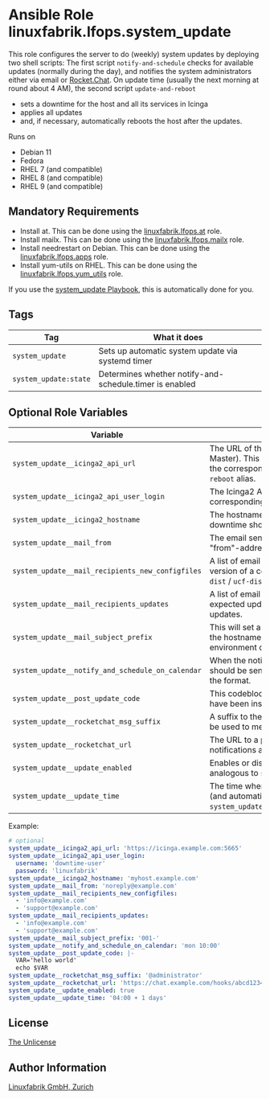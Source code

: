 # Ansible Role linuxfabrik.lfops.system_update

This role configures the server to do (weekly) system updates by deploying two shell scripts: The first script `notify-and-schedule` checks for available updates (normally during the day), and notifies the system administrators either via email or [Rocket.Chat](https://rocket.chat/). On update time (usually the next morning at round about 4 AM), the second script `update-and-reboot`

* sets a downtime for the host and all its services in Icinga
* applies all updates
* and, if necessary, automatically reboots the host after the updates.

Runs on

* Debian 11
* Fedora
* RHEL 7 (and compatible)
* RHEL 8 (and compatible)
* RHEL 9 (and compatible)


## Mandatory Requirements

* Install at. This can be done using the [linuxfabrik.lfops.at](https://github.com/Linuxfabrik/lfops/tree/main/roles/at) role.
* Install mailx. This can be done using the [linuxfabrik.lfops.mailx](https://github.com/Linuxfabrik/lfops/tree/main/roles/mailx) role.
* Install needrestart on Debian. This can be done using the [linuxfabrik.lfops.apps](https://github.com/Linuxfabrik/lfops/tree/main/roles/apps) role.
* Install yum-utils on RHEL. This can be done using the [linuxfabrik.lfops.yum_utils](https://github.com/Linuxfabrik/lfops/tree/main/roles/yum_utils) role.

If you use the [system_update Playbook](https://github.com/Linuxfabrik/lfops/blob/main/playbooks/system_update.yml), this is automatically done for you.


## Tags

| Tag                   | What it does                                            |
| ---                   | ------------                                            |
| `system_update`       | Sets up automatic system update via systemd timer       |
| `system_update:state` | Determines whether notify-and-schedule.timer is enabled |


## Optional Role Variables

| Variable | Description | Default Value |
| -------- | ----------- | ------------- |
| `system_update__icinga2_api_url` | The URL of the Icinga2 API (usually on the Icinga2 Master). This will be used to set a downtime for the corresponding host and all its services in the `reboot` alias. | `'https://{{ icinga2_agent__icinga2_master_host | d("") }}:{{ icinga2_agent__icinga2_master_port | d(5665) }}'` |
| `system_update__icinga2_api_user_login` | The Icinga2 API User to set the downtime for the corresponding host and all its services. | unset |
| `system_update__icinga2_hostname` | The hostname of the Icinga2 host on which the downtime should be set. |  `'{{ ansible_facts["nodename"] }}'` |
| `system_update__mail_from` | The email sender account. This will be used as the "from"-address for all notifications. | `'{{ postfix__relayhost_username }}'` |
| `system_update__mail_recipients_new_configfiles` | A list of email recipients to notify if there is a new version of a config file (`rpmnew` / `rpmsave` / `dpkg-dist` / `ucf-dist`). | `'{{ mailto_root__to }}'` |
| `system_update__mail_recipients_updates` | A list of email recipients to notify about the expected updates and the report of the installed updates. | `'{{ mailto_root__to }}'` |
| `system_update__mail_subject_prefix` | This will set a prefix that will be showed in front of the hostname. Can be used to separate servers by environment or customer. | `''` |
| `system_update__notify_and_schedule_on_calendar` | When the notification for the expected updates should be sent. Have a look at [systemd.time(7)](https://www.freedesktop.org/software/systemd/man/systemd.time.html) for the format. | `'mon 10:00'` |
| `system_update__post_update_code` | This codeblock will be executed after the updates have been installed and before a potential reboot. | unset |
| `system_update__rocketchat_msg_suffix` | A suffix to the Rocket.Chat notifications. This can be used to mention other users. | unset |
| `system_update__rocketchat_url` | The URL to a potential Rocket.Chat server to send notifications about the updates to. | unset |
| `system_update__update_enabled` | Enables or disables the system-update timer, analogous to `systemctl enable/disable --now`.  | `true` |
| `system_update__update_time` | The time when to actually execute the updates (and automatically reboot if necessary), relative to `system_update__notify_and_schedule_on_calendar`. | `04:00 + 1 days'` |

Example:
```yaml
# optional
system_update__icinga2_api_url: 'https://icinga.example.com:5665'
system_update__icinga2_api_user_login:
  username: 'downtime-user'
  password: 'linuxfabrik'
system_update__icinga2_hostname: 'myhost.example.com'
system_update__mail_from: 'noreply@example.com'
system_update__mail_recipients_new_configfiles:
  - 'info@example.com'
  - 'support@example.com'
system_update__mail_recipients_updates:
  - 'info@example.com'
  - 'support@example.com'
system_update__mail_subject_prefix: '001-'
system_update__notify_and_schedule_on_calendar: 'mon 10:00'
system_update__post_update_code: |-
  VAR='hello world'
  echo $VAR
system_update__rocketchat_msg_suffix: '@administrator'
system_update__rocketchat_url: 'https://chat.example.com/hooks/abcd1234'
system_update__update_enabled: true
system_update__update_time: '04:00 + 1 days'
```


## License

[The Unlicense](https://unlicense.org/)


## Author Information

[Linuxfabrik GmbH, Zurich](https://www.linuxfabrik.ch)

